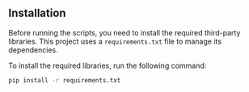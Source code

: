 ## Installation

Before running the scripts, you need to install the required third-party libraries. This project uses a `requirements.txt` file to manage its dependencies.

To install the required libraries, run the following command:

```sh
pip install -r requirements.txt
